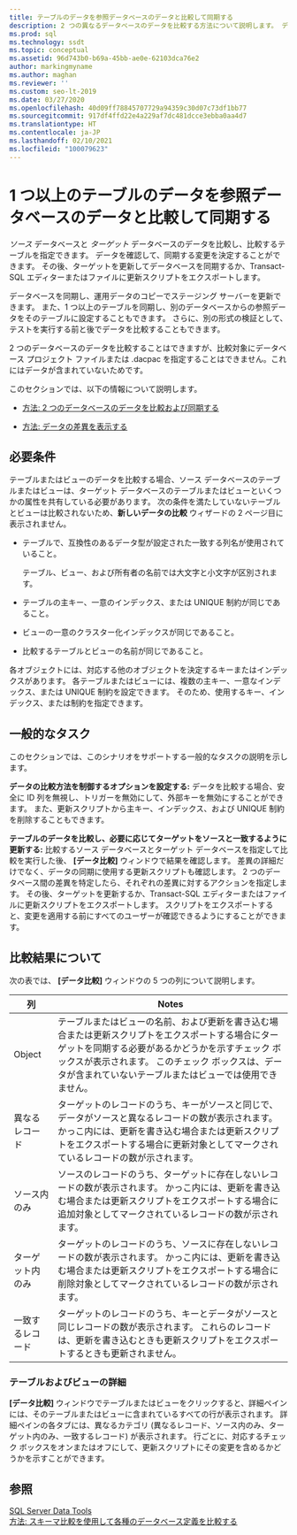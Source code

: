 ```yaml
---
title: テーブルのデータを参照データベースのデータと比較して同期する
description: 2 つの異なるデータベースのデータを比較する方法について説明します。 データを同期する方法と同期プロセスで使用されるスクリプトを表示する方法を確認します。
ms.prod: sql
ms.technology: ssdt
ms.topic: conceptual
ms.assetid: 96d743b0-b69a-45bb-ae0e-62103dca76e2
author: markingmyname
ms.author: maghan
ms.reviewer: ''
ms.custom: seo-lt-2019
ms.date: 03/27/2020
ms.openlocfilehash: 40d09ff78845707729a94359c30d07c73df1bb77
ms.sourcegitcommit: 917df4ffd22e4a229af7dc481dcce3ebba0aa4d7
ms.translationtype: HT
ms.contentlocale: ja-JP
ms.lasthandoff: 02/10/2021
ms.locfileid: "100079623"
---
```

# <a name="compare-and-synchronize-data-in-one-or-more-tables-with-data-in-a-reference-database"></a>1 つ以上のテーブルのデータを参照データベースのデータと比較して同期する

*ソース* データベースと *ターゲット* データベースのデータを比較し、比較するテーブルを指定できます。 データを確認して、同期する変更を決定することができます。 その後、ターゲットを更新してデータベースを同期するか、Transact\-SQL エディターまたはファイルに更新スクリプトをエクスポートします。  
  
データベースを同期し、運用データのコピーでステージング サーバーを更新できます。 また、1 つ以上のテーブルを同期し、別のデータベースからの参照データをそのテーブルに設定することもできます。 さらに、別の形式の検証として、テストを実行する前と後でデータを比較することもできます。  
  
2 つのデータベースのデータを比較することはできますが、比較対象にデータベース プロジェクト ファイルまたは .dacpac を指定することはできません。これにはデータが含まれていないためです。  
  
このセクションでは、以下の情報について説明します。  
  
-   [方法: 2 つのデータベースのデータを比較および同期する](../ssdt/how-to-compare-and-synchronize-the-data-of-two-databases.md)  
  
-   [方法: データの差異を表示する](../ssdt/how-to-view-data-differences.md)  
  
## <a name="requirements"></a>必要条件  
テーブルまたはビューのデータを比較する場合、ソース データベースのテーブルまたはビューは、ターゲット データベースのテーブルまたはビューといくつかの属性を共有している必要があります。 次の条件を満たしていないテーブルとビューは比較されないため、**新しいデータの比較** ウィザードの 2 ページ目に表示されません。  
  
-   テーブルで、互換性のあるデータ型が設定された一致する列名が使用されていること。  
  
    テーブル、ビュー、および所有者の名前では大文字と小文字が区別されます。  
  
-   テーブルの主キー、一意のインデックス、または UNIQUE 制約が同じであること。  
  
-   ビューの一意のクラスター化インデックスが同じであること。  
  
-   比較するテーブルとビューの名前が同じであること。  
  
各オブジェクトには、対応する他のオブジェクトを決定するキーまたはインデックスがあります。 各テーブルまたはビューには、複数の主キー、一意なインデックス、または UNIQUE 制約を設定できます。 そのため、使用するキー、インデックス、または制約を指定できます。  
  
## <a name="common-tasks"></a>一般的なタスク  
このセクションでは、このシナリオをサポートする一般的なタスクの説明を示します。  
  
**データの比較方法を制御するオプションを設定する:** データを比較する場合、安全に ID 列を無視し、トリガーを無効にして、外部キーを無効にすることができます。 また、更新スクリプトから主キー、インデックス、および UNIQUE 制約を削除することもできます。  
  
**テーブルのデータを比較し、必要に応じてターゲットをソースと一致するように更新する:** 比較するソース データベースとターゲット データベースを指定して比較を実行した後、 **[データ比較]** ウィンドウで結果を確認します。 差異の詳細だけでなく、データの同期に使用する更新スクリプトも確認します。 2 つのデータベース間の差異を特定したら、それぞれの差異に対するアクションを指定します。 その後、ターゲットを更新するか、Transact\-SQL エディターまたはファイルに更新スクリプトをエクスポートします。 スクリプトをエクスポートすると、変更を適用する前にすべてのユーザーが確認できるようにすることができます。  
  
## <a name="understanding-comparison-results"></a><a name="UnderstandingDataCompareResults"></a>比較結果について  
次の表では、 **[データ比較]** ウィンドウの 5 つの列について説明します。  
  
|列|Notes|  
|----------|---------|  
|Object|テーブルまたはビューの名前、および更新を書き込む場合または更新スクリプトをエクスポートする場合にターゲットを同期する必要があるかどうかを示すチェック ボックスが表示されます。 このチェック ボックスは、データが含まれていないテーブルまたはビューでは使用できません。|  
|異なるレコード|ターゲットのレコードのうち、キーがソースと同じで、データがソースと異なるレコードの数が表示されます。 かっこ内には、更新を書き込む場合または更新スクリプトをエクスポートする場合に更新対象としてマークされているレコードの数が示されます。|  
|ソース内のみ|ソースのレコードのうち、ターゲットに存在しないレコードの数が表示されます。 かっこ内には、更新を書き込む場合または更新スクリプトをエクスポートする場合に追加対象としてマークされているレコードの数が示されます。|  
|ターゲット内のみ|ターゲットのレコードのうち、ソースに存在しないレコードの数が表示されます。 かっこ内には、更新を書き込む場合または更新スクリプトをエクスポートする場合に削除対象としてマークされているレコードの数が示されます。|  
|一致するレコード|ターゲットのレコードのうち、キーとデータがソースと同じレコードの数が表示されます。 これらのレコードは、更新を書き込むときも更新スクリプトをエクスポートするときも更新されません。|  
  
### <a name="table-and-view-details"></a>テーブルおよびビューの詳細  
**[データ比較]** ウィンドウでテーブルまたはビューをクリックすると、詳細ペインには、そのテーブルまたはビューに含まれているすべての行が表示されます。 詳細ペインの各タブには、異なるカテゴリ (異なるレコード、ソース内のみ、ターゲット内のみ、一致するレコード) が表示されます。 行ごとに、対応するチェック ボックスをオンまたはオフにして、更新スクリプトにその変更を含めるかどうかを示すことができます。  
  
## <a name="see-also"></a>参照  
[SQL Server Data Tools](../ssdt/sql-server-data-tools.md)  
[方法:  スキーマ比較を使用して各種のデータベース定義を比較する](../ssdt/how-to-use-schema-compare-to-compare-different-database-definitions.md)  
  
